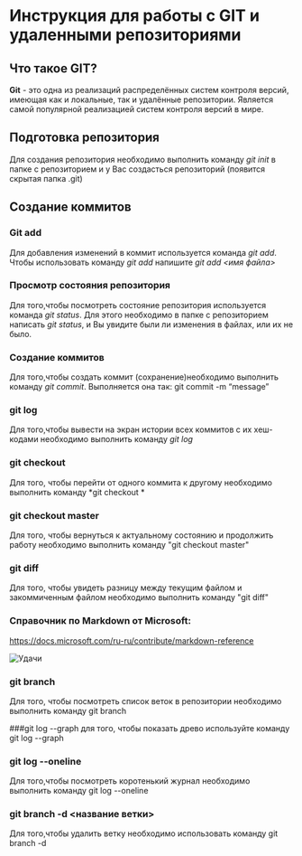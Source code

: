 # Инструкция для работы с GIT и удаленными репозиториями 

## Что такое GIT?
**Git** - это одна из реализаций распределённых систем контроля версий, имеющая как и локальные, так и удалённые репозитории. Является самой популярной реализацией систем контроля версий в мире.
## Подготовка репозитория
Для создания репозитория необходимо выполнить команду *git init* в папке с репозиторием и у Вас создасться репозиторий (появится скрытая папка .git)

## Создание коммитов

### Git add
Для добавления изменений в коммит используется команда *git add*. Чтобы использовать команду *git add* напишите *git add <имя файла>*

### Просмотр состояния репозитория
Для того,чтобы посмотреть состояние репозитория используется команда *git status*. Для этого необходимо в папке с репозиторием написать *git status*, и Вы увидите были ли изменения в файлах, или их не было.

### Создание коммитов
Для того,чтобы создать коммит (сохранение)необходимо выполнить команду *git commit*. Выполняется она так: git commit -m “message”

### git log 
Для того,чтобы вывести на экран истории всех коммитов с их хеш-кодами необходимо выполнить команду *git log*

### git checkout 
Для того, чтобы перейти от одного коммита к другому необходимо выполнить команду *git checkout *

### git checkout master 
Для того, чтобы вернуться к актуальному состоянию и продолжить работу необходимо выполнить команду "git checkout master"

### git diff 
Для того, чтобы увидеть разницу между текущим файлом и закоммиченным файлом необходимо выполнить команду "git diff"

### Справочник по Markdown от Microsoft:
<https://docs.microsoft.com/ru-ru/contribute/markdown-reference>

![Удачи](foto.jpg)

### git branch
Для того, чтобы посмотреть список веток в репозитории необходимо выполнить команду git branch

###git log --graph
для того, чтобы показать древо используйте команду git log --graph
### git log --oneline
Для того,чтобы посмотреть коротенький журнал необходимо выполнить команду git log --oneline

### git branch -d <название ветки> 
Для того,чтобы удалить ветку необходимо использовать команду git branch -d 